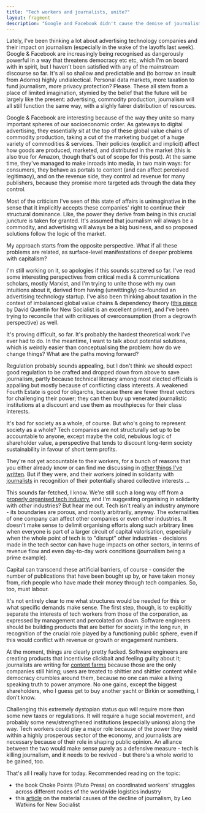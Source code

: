 ```yaml
---
title: "Tech workers and journalists, unite?"
layout: fragment
description: "Google and Facebook didn't cause the demise of journalism, but they are hastening it, and hurting journalists in the process. But it doesn't have to be this way."
---
```


Lately, I've been thinking a lot about advertising technology companies and their impact on journalism (especially in the wake of the layoffs last week). Google & Facebook are increasingly being recognised as dangerously powerful in a way that threatens democracy etc etc, which I'm on board with in spirit, but I haven't been satisfied with any of the mainstream discourse so far. It's all so shallow and predictable and (to borrow an insult from Adorno) highly undialectical. Personal data markets, more taxation to fund journalism, more privacy protection? Please. These all stem from a place of limited imagination, stymied by the belief that the future will be largely like the present: advertising, commodity production, journalism will all still function the same way, with a slighly fairer distribution of resources.

Google & Facebook are interesting because of the way they unite so many important spheres of our socioeconomic order. As gateways to digital advertising, they essentially sit at the top of these global value chains of commodity production, taking a cut of the marketing budget of a huge variety of commodities & services. Their policies (explicit and implicit) affect how goods are produced, marketed, and distributed in the market (this is also true for Amazon, though that's out of scope for this post). At the same time, they've managed to make inroads into media, in two main ways: for consumers, they behave as portals to content (and can affect perceived legitimacy), and on the revenue side, they control ad revenue for many publishers, because they promise more targeted ads through the data they control.

Most of the criticism I've seen of this state of affairs is unimaginative in the sense that it implicitly accepts these companies' right to continue their structural dominance. Like, the power they derive from being in this crucial juncture is taken for granted. It's assumed that journalism will always be a commodity, and advertising will always be a big business, and so proposed solutions follow the logic of the market.

My approach starts from the opposite perspective. What if all these problems are related, as surface-level manifestations of deeper problems with capitalism?

I'm still working on it, so apologies if this sounds scattered so far. I've read some interesting perspectives from critical media & communications scholars, mostly Marxist, and I'm trying to unite those with my own intuitions about it, derived from having (unwittingly) co-founded an advertising technology startup. I've also been thinking about taxation in the context of imbalanced global value chains & dependency theory ([this piece](https://newsocialist.org.uk/seventy-seven-nation-industrial-reserve-army/) by David Quentin for New Socialist is an excellent primer), and I've been trying to reconcile that with critiques of overconsumption (from a degrowth perspective) as well.

It's proving difficult, so far. It's probably the hardest theoretical work I've ever had to do. In the meantime, I want to talk about potential solutions, which is weirdly easier than conceptualising the problem: how do we change things? What are the paths moving forward?

Regulation probably sounds appealing, but I don't think we should expect good regulation to be crafted and dropped down from above to save journalism, partly because technical literacy among most elected officials is appalling but mostly because of conflicting class interests. A weakened Fourth Estate is good for oligarchs, because there are fewer threat vectors for challenging their power; they can then buy up venerated journalistic institutions at a discount and use them as mouthpieces for their class interests.

It's bad for society as a whole, of course. But who's going to represent society as a whole? Tech companies are not structurally set up to be accountable to anyone, except maybe the cold, nebulous logic of shareholder value, a perspective that tends to discount long-term society sustainability in favour of short term profits. 

They're not yet accountable to their workers, for a bunch of reasons that you either already know or can find me discussing in [other things I've written](https://novaramedia.com/2018/06/27/now-is-the-time-for-worker-power-in-the-tech-industry/). But if they were, and their workers joined in solidarity with [journalists](https://twitter.com/SrPablo/status/1088854585618374658) in recognition of their potentially shared collective interests ...

This sounds far-fetched, I know. We're still such a long way off from a [properly organised tech industry](https://notesfrombelow.org/article/prospects-for-organizing-the-tech-industry), and I'm suggesting organising in solidarity with _other_ industries? But hear me out. Tech isn't really an industry anymore - its boundaries are porous, and mostly arbitrarily, anyway. The externalities of one company can affect other companies or even other industries. It doesn't make sense to delimit organising efforts along such arbitrary lines when everyone is part of a larger circuit of capital valorisation, especially when the whole point of tech is to "disrupt" other industries - decisions made in the tech sector can have huge impacts on other sectors, in terms of revenue flow and even day-to-day work conditions (journalism being a prime example).

Capital can transcend these artificial barriers, of course - consider the number of publications that have been bought up by, or have taken money from, rich people who have made their money through tech companies. So, too, must labour.

It's not entirely clear to me what structures would be needed for this or what specific demands make sense. The first step, though, is to explicitly separate the interests of tech workers from those of the corporation, as expressed by management and percolated on down. Software engineers should be building products that are better for society in the long run, in recognition of the crucial role played by a functioning public sphere, even if this would conflict with revenue or growth or engagement numbers.

At the moment, things are clearly pretty fucked. Software engineers are creating products that incentivise clickbait and feeling guilty about it; journalists are writing for [content farms](https://popula.com/2019/01/28/how-to-suck-at-business-without-really-trying/) because those are the only companies still hiring; users are treated to shittier and shittier content while democracy crumbles around them, because no one can make a living speaking truth to power anymore. No one gains, except the biggest shareholders, who I guess get to buy another yacht or Birkin or something, I don't know.

Challenging this extremely dystopian status quo will require more than some new taxes or regulations. It will require a huge social movement, and probably some new/strengthened institutions (especially unions) along the way. Tech workers could play a major role because of the power they wield within a highly prosperous sector of the economy, and journalists are necessary because of their role in shaping public opinion. An alliance between the two would make sense purely as a defensive measure - tech is killing journalism, and it needs to be revived - but there's a whole world to be gained, too.

That's all I really have for today. Recommended reading on the topic:

* the book Choke Points (Pluto Press) on coordinated workers' struggles across different nodes of the worldwide logistics industry
* this [article](https://newsocialist.org.uk/democratising-british-journalism/) on the material causes of the decline of journalism, by Leo Watkins for New Socialist
